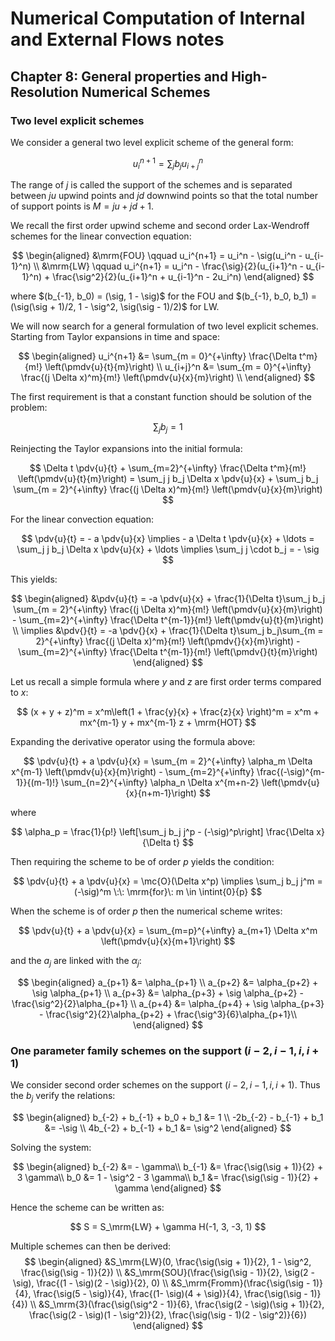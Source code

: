 # Numerical Computation of Internal and External Flows notes

## Chapter 8: General properties and High-Resolution Numerical Schemes

### Two level explicit schemes

We consider a general two level explicit scheme of the general form:

$$
    u_i^{n + 1} = \sum_j b_j u_{i+j}^n
$$

The range of $j$ is called the support of the schemes and is separated between $ju$ upwind points and $jd$ downwind points so that the total number of support points is $M=ju + jd + 1$.

We recall the first order upwind scheme and second order Lax-Wendroff schemes for the linear convection equation:

$$
\begin{aligned}
    &\mrm{FOU} \qquad u_i^{n+1} = u_i^n - \sig(u_i^n - u_{i-1}^n) \\
    &\mrm{LW} \qquad u_i^{n+1} = u_i^n - \frac{\sig}{2}(u_{i+1}^n - u_{i-1}^n) + \frac{\sig^2}{2}(u_{i+1}^n + u_{i-1}^n - 2u_i^n)
\end{aligned}
$$

where $(b_{-1}, b_0) = (\sig, 1 - \sig)$ for the FOU and $(b_{-1}, b_0, b_1) = (\sig(\sig + 1)/2, 1 - \sig^2, \sig(\sig - 1)/2)$ for LW.

We will now search for a general formulation of two level explicit schemes. Starting from Taylor expansions in time and space:

$$
\begin{aligned}
    u_i^{n+1} &= \sum_{m = 0}^{+\infty} \frac{\Delta t^m}{m!} \left(\pmdv{u}{t}{m}\right) \\
    u_{i+j}^n &= \sum_{m = 0}^{+\infty} \frac{(j \Delta x)^m}{m!} \left(\pmdv{u}{x}{m}\right) \\
\end{aligned}
$$

The first requirement is that a constant function should be solution of the problem:

$$
    \sum_j b_j = 1
$$

Reinjecting the Taylor expansions into the initial formula:

$$
    \Delta t \pdv{u}{t} + \sum_{m=2}^{+\infty} \frac{\Delta t^m}{m!} \left(\pmdv{u}{t}{m}\right) = \sum_j j b_j \Delta x \pdv{u}{x} + \sum_j b_j \sum_{m = 2}^{+\infty} \frac{(j \Delta x)^m}{m!} \left(\pmdv{u}{x}{m}\right)
$$

For the linear convection equation:

$$
    \pdv{u}{t} = - a \pdv{u}{x} \implies - a \Delta t \pdv{u}{x} + \ldots = \sum_j j b_j \Delta x \pdv{u}{x} + \ldots \implies \sum_j j \cdot b_j = - \sig 
$$

This yields:

$$
\begin{aligned}
    &\pdv{u}{t} = -a \pdv{u}{x} + \frac{1}{\Delta t}\sum_j b_j \sum_{m = 2}^{+\infty} \frac{(j \Delta x)^m}{m!} \left(\pmdv{u}{x}{m}\right) - \sum_{m=2}^{+\infty} \frac{\Delta t^{m-1}}{m!} \left(\pmdv{u}{t}{m}\right) \\
\implies &\pdv{}{t} = -a \pdv{}{x} + \frac{1}{\Delta t}\sum_j b_j\sum_{m = 2}^{+\infty} \frac{(j \Delta x)^m}{m!} \left(\pmdv{}{x}{m}\right) - \sum_{m=2}^{+\infty} \frac{\Delta t^{m-1}}{m!} \left(\pmdv{}{t}{m}\right)
\end{aligned}
$$

Let us recall a simple formula where $y$ and $z$ are first order terms compared to $x$:

$$
    (x + y + z)^m = x^m\left(1 + \frac{y}{x} + \frac{z}{x} \right)^m = x^m + mx^{m-1} y + mx^{m-1} z + \mrm{HOT}
$$

Expanding the derivative operator using the formula above:

$$
    \pdv{u}{t} + a \pdv{u}{x} = \sum_{m = 2}^{+\infty} \alpha_m \Delta x^{m-1} \left(\pmdv{u}{x}{m}\right) - \sum_{m=2}^{+\infty} \frac{(-\sig)^{m-1}}{(m-1)!} \sum_{n=2}^{+\infty} \alpha_n \Delta x^{m+n-2} \left(\pmdv{u}{x}{n+m-1}\right)
$$

where 

$$
    \alpha_p = \frac{1}{p!} \left[\sum_j b_j j^p - (-\sig)^p\right] \frac{\Delta x}{\Delta t}
$$

Then requiring the scheme to be of order $p$ yields the condition:

$$
    \pdv{u}{t} + a \pdv{u}{x} = \mc{O}(\Delta x^p) \implies \sum_j b_j j^m = (-\sig)^m \:\: \mrm{for}\: m \in \intint{0}{p}
$$

When the scheme is of order $p$ then the numerical scheme writes:

$$
    \pdv{u}{t} + a \pdv{u}{x} = \sum_{m=p}^{+\infty} a_{m+1} \Delta x^m \left(\pmdv{u}{x}{m+1}\right)
$$

and the $a_j$ are linked with the $\alpha_j$:

$$
\begin{aligned}
    a_{p+1} &= \alpha_{p+1} \\
    a_{p+2} &= \alpha_{p+2} + \sig \alpha_{p+1} \\
    a_{p+3} &= \alpha_{p+3} + \sig \alpha_{p+2} - \frac{\sig^2}{2}\alpha_{p+1} \\
    a_{p+4} &= \alpha_{p+4} + \sig \alpha_{p+3} - \frac{\sig^2}{2}\alpha_{p+2} + \frac{\sig^3}{6}\alpha_{p+1}\\
\end{aligned}
$$

### One parameter family schemes on the support $(i - 2, i - 1, i, i + 1)$

We consider second order schemes on the support $(i - 2, i - 1, i, i + 1)$. Thus the $b_j$ verify the relations:

$$
\begin{aligned}
b_{-2} + b_{-1} + b_0 + b_1 &= 1 \\
-2b_{-2} - b_{-1} + b_1 &= -\sig \\
4b_{-2} + b_{-1} + b_1 &= \sig^2
\end{aligned}
$$

Solving the system:

$$
\begin{aligned}
b_{-2} &= - \gamma\\
b_{-1} &= \frac{\sig(\sig + 1)}{2} + 3 \gamma\\
b_0 &= 1 - \sig^2 - 3 \gamma\\
b_1 &= \frac{\sig(\sig - 1)}{2} + \gamma
\end{aligned}
$$

Hence the scheme can be written as:

$$
    S = S_\mrm{LW} + \gamma H(-1, 3, -3, 1)
$$

Multiple schemes can then be derived:
$$
\begin{aligned}
    &S_\mrm{LW}(0, \frac{\sig(\sig + 1)}{2}, 1 - \sig^2, \frac{\sig(\sig - 1)}{2}) \\
    &S_\mrm{SOU}(\frac{\sig(\sig - 1)}{2}, \sig(2 - \sig), \frac{(1 - \sig)(2 - \sig)}{2}, 0) \\
    &S_\mrm{Fromm}(\frac{\sig(\sig - 1)}{4}, \frac{\sig(5 - \sig)}{4}, \frac{(1- \sig)(4 + \sig)}{4}, \frac{\sig(\sig - 1)}{4}) \\
    &S_\mrm{3}(\frac{\sig(\sig^2 - 1)}{6}, \frac{\sig(2 - \sig)(\sig + 1)}{2}, \frac{\sig(2 - \sig)(1 - \sig^2)}{2}, \frac{\sig(\sig - 1)(2 - \sig^2)}{6})
\end{aligned}
$$